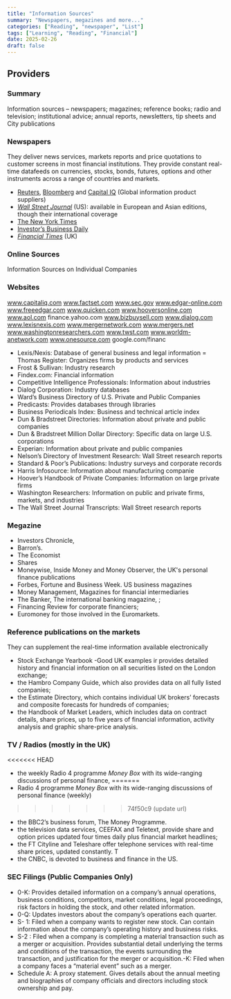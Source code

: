 ```yaml
---
title: "Information Sources"
summary: "Newspapers, megazines and more..."
categories: ["Reading", "newspaper", "List"]
tags: ["Learning", "Reading", "Financial"]
date: 2025-02-26
draft: false
---
```

## Providers

### Summary
 Information sources – newspapers; magazines; reference books; radio and television; institutional advice; annual reports, newsletters, tip sheets and City  publications

### Newspapers
They deliver news services, markets reports and price quotations to customer screens in most financial institutions. They provide constant real-time datafeeds on currencies, stocks, bonds, futures,
 options and other instruments across a range of countries and markets.
- [Reuters](https://www.reuters.com/), [Bloomberg](https://www.bloomberg.com/uk) and [Capital IQ](https://www.spglobal.com/market-intelligence/en/) (Global information product suppliers)
- *[Wall Street Journal](https://www.wsj.com/)* (US): available in European and Asian editions, though their international coverage
- [The New York Times](https://www.nytimes.com/international/)
- [Investor’s Business Daily](https://www.investors.com/)
- *[Financial Times](https://www.ft.com/)* (UK)

### Online Sources
Information Sources on Individual Companies
 
### Websites
 www.capitaliq.com
 www.factset.com
 www.sec.gov
 www.edgar-online.com
 www.freeedgar.com
 www.quicken.com
 www.hooversonline.com
 www.aol.com
 finance.yahoo.com
 www.bizbuysell.com
 www.dialog.com
 www.lexisnexis.com
 www.mergernetwork.com
 www.mergers.net
 www.washingtonresearchers.com
 www.twst.com
 www.worldm-anetwork.com
 www.onesource.com
 google.com/financ

- Lexis/Nexis: Database of general business and legal information
= Thomas Register: Organizes firms by products and services
- Frost & Sullivan: Industry research
- Findex.com: Financial information
- Competitive Intelligence Professionals: Information about industries
- Dialog Corporation: Industry databases
- Ward’s Business Directory of U.S. Private and Public Companies
- Predicasts: Provides databases through libraries
- Business Periodicals Index: Business and technical article index
- Dun & Bradstreet Directories: Information about private and public companies
- Dun & Bradstreet Million Dollar Directory: Specific data on large U.S. corporations
- Experian: Information about private and public companies
- Nelson’s Directory of Investment Research: Wall Street research reports
- Standard & Poor’s Publications: Industry surveys and corporate records
- Harris Infosource: Information about manufacturing companie
- Hoover’s Handbook of Private Companies: Information on large private firms
- Washington Researchers: Information on public and private firms, markets, and industries
- The Wall Street Journal Transcripts: Wall Street research reports

### Megazine
- Investors Chronicle,
- Barron’s.
- The Economist
- Shares
- Moneywise, Inside Money and Money Observer, the UK's personal finance publications
- Forbes, Fortune and Business Week. US business magazines 
- Money Management, Magazines for financial intermediaries
- The Banker, The international banking magazine, ; 
- Financing Review for corporate  financiers; 
- Euromoney for those involved in the Euromarkets.

### Reference publications on the markets
They can supplement the real-time information available electronically 
- Stock Exchange Yearbook -Good UK examples ir provides detailed history and financial information on all securities listed on the London exchange;
- the Hambro Company Guide, which also provides data on all fully listed companies;
- the Estimate Directory, which contains individual UK brokers’ forecasts and composite forecasts for hundreds of companies; 
- the Handbook of Market Leaders, which includes data on contract details, share prices, up to five years of financial information, activity analysis and graphic share-price analysis.

### TV / Radios (mostly in the UK)
<<<<<<< HEAD
- the weekly Radio 4 programme *Money Box* with its wide-ranging discussions of personal finance,
=======
- Radio 4 programme *Money Box* with its wide-ranging discussions of personal finance (weekly)
>>>>>>> 74f50c9 (update url)
- the BBC2’s business forum, The Money Programme.
- the television data services, CEEFAX and Teletext, provide share and option prices updated four times daily plus financial market headlines;
- the FT Cityline and Teleshare offer telephone services with real-time share prices, updated constantly. T
- the CNBC, is devoted to business and finance in the US.

### SEC Filings (Public Companies Only)
- 0-K: Provides detailed information on a company’s annual operations, business conditions, competitors, market conditions, legal proceedings, risk factors in holding the stock, and other related information.
- 0-Q: Updates investors about the company’s operations each quarter.
- S- 1: Filed when a company wants to register new stock. Can contain information about the company’s operating history and business risks.
- S-2 : Filed when a company is completing a material transaction such as a merger or acquisition. Provides substantial detail underlying the terms and conditions of the transaction, the events surrounding the transaction, and justification for the merger or acquisition.-K: Filed when a company faces a “material event” such as a merger.
- Schedule A: A proxy statement. Gives details about the annual meeting and 
biographies of company officials and directors including stock ownership and pay.
